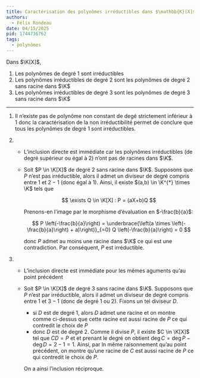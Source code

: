 ```yaml
---
title: Caractérisation des polynômes irréductibles dans $\mathbb{K}[X]$
authors:
  - Félix Rondeau
date: 04/15/2025
pid: 1744736762
tags:
  - polynômes
---
```


Dans $\K[X]$,

1. Les polynômes de degré 1 sont irréductibles
2. Les polynômes irréductibles de degré 2 sont les polynômes de degré 2 sans racine dans $\K$
3. Les polynômes irréductibles de degré 3 sont les polynômes de degré 3 sans racine dans $\K$

---

1. Il n’existe pas de polynôme non constant de degé strictement inférieur à 1 donc la caractérisation de la non irréductibilité permet de conclure que tous les polynômes de degré 1 sont irréductibles.

2. - L’inclusion directe est immédiate car les polynômes irréductibles (de degré supérieur ou égal à 2) n’ont pas de racines dans $\K$.

   - Soit $P \in \K[X]$ de degré 2 sans racine dans $\K$.
     Supposons que $P$ n’est pas irréductible, alors il admet un diviseur de degré compris entre $1$ et $2-1$ (donc égal à 1). Ainsi, il existe $(a,b) \in \K^{*} \times \K$ tels que

     $$
         \exists Q \in \K[X] : P = (aX+b)Q
     $$

     Prenons-en l’image par le morphisme d’évaluation en $-\frac{b}{a}$:

     $$
         P \left(-\frac{b}{a}\right) = \underbrace{\left(a \times \left(-\frac{b}{a}\right) + a)\right)}_{=0} Q \left(-\frac{b}{a}\right) = 0
     $$

     donc $P$ admet au moins une racine dans $\K$ ce qui est une contradiction. Par conséquent, $P$ est irréductible.

3. - L’inclusion directe est immédiate pour les mêmes aguments qu’au point précédent

   - Soit $P \in \K[X]$ de degré 3 sans racine dans $\K$.
     Supposons que $P$ n’est par irréductible, alors il admet un diviseur de degré compris entre $1$ et $3-1$ (donc de degré 1 ou 2). Fixons un tel diviseur $D$.

     - si $D$ est de degré 1, alors $D$ admet une racine et on montre comme ci-dessus que cette racine est aussi racine de $P$ ce qui contredit le choix de $P$
     - donc $D$ est de degré 2. Comme il divise $P$, il existe $C \in \K[X]$ tel que $CD = P$ et et prenant le degré on obtient $\deg C = \deg P - \deg D = 2-1 = 1$. Ainsi, par ln même raisonnement qu’au point précédent, on montre qu’une racine de $C$ est aussi racine de $P$ ce qui contredit le choix de $P$.

     On a ainsi l’inclusion réciproque.
